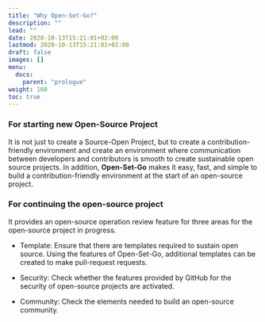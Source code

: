 ```yaml
---
title: "Why Open-Set-Go?"
description: ""
lead: ""
date: 2020-10-13T15:21:01+02:00
lastmod: 2020-10-13T15:21:01+02:00
draft: false
images: []
menu:
  docs:
    parent: "prologue"
weight: 160
toc: true
---
```


### For starting new Open-Source Project

It is not just to create a Source-Open Project, but to create a contribution-friendly environment and create an environment where communication between developers and contributors is smooth to create sustainable open source projects.
In addition, **Open-Set-Go** makes it easy, fast, and simple to build a contribution-friendly environment at the start of an open-source project.

### For continuing the open-source project

It provides an open-source operation review feature for three areas for the open-source project in progress.

- Template: Ensure that there are templates required to sustain open source. Using the features of Open-Set-Go, additional templates can be created to make pull-request requests.

- Security: Check whether the features provided by GitHub for the security of open-source projects are activated.

- Community: Check the elements needed to build an open-source community.
